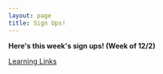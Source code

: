 ```yaml
---
layout: page
title: Sign Ups!
---
```



**Here's this week's sign ups! (Week of 12/2)**

[Learning Links](https://www.signupgenius.com/go/30E0B4AA5AD2FA7FE3-learning6)

